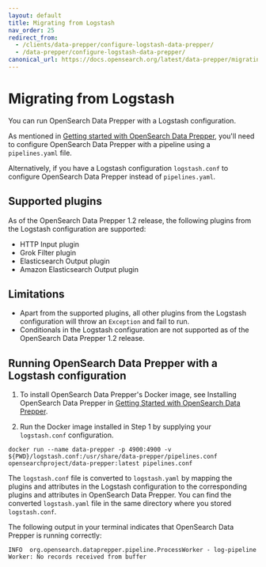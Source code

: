```yaml
---
layout: default
title: Migrating from Logstash
nav_order: 25
redirect_from: 
  - /clients/data-prepper/configure-logstash-data-prepper/
  - /data-prepper/configure-logstash-data-prepper/
canonical_url: https://docs.opensearch.org/latest/data-prepper/migrating-from-logstash-data-prepper/
---
```


# Migrating from Logstash

You can run OpenSearch Data Prepper with a Logstash configuration.

As mentioned in [Getting started with OpenSearch Data Prepper]({{site.url}}{{site.baseurl}}/data-prepper/getting-started/), you'll need to configure OpenSearch Data Prepper with a pipeline using a `pipelines.yaml` file.

Alternatively, if you have a Logstash configuration `logstash.conf` to configure OpenSearch Data Prepper instead of `pipelines.yaml`.

## Supported plugins

As of the OpenSearch Data Prepper 1.2 release, the following plugins from the Logstash configuration are supported:
* HTTP Input plugin
* Grok Filter plugin
* Elasticsearch Output plugin
* Amazon Elasticsearch Output plugin

## Limitations
* Apart from the supported plugins, all other plugins from the Logstash configuration will throw an `Exception` and fail to run.
* Conditionals in the Logstash configuration are not supported as of the OpenSearch Data Prepper 1.2 release.

## Running OpenSearch Data Prepper with a Logstash configuration

1. To install OpenSearch Data Prepper's Docker image, see Installing OpenSearch Data Prepper in [Getting Started with OpenSearch Data Prepper]({{site.url}}{{site.baseurl}}/data-prepper/getting-started#1-installing-opensearch-data-prepper).

2. Run the Docker image installed in Step 1 by supplying your `logstash.conf` configuration.

```
docker run --name data-prepper -p 4900:4900 -v ${PWD}/logstash.conf:/usr/share/data-prepper/pipelines.conf opensearchproject/data-prepper:latest pipelines.conf
```

The `logstash.conf` file is converted to `logstash.yaml` by mapping the plugins and attributes in the Logstash configuration to the corresponding plugins and attributes in OpenSearch Data Prepper.
You can find the converted `logstash.yaml` file in the same directory where you stored `logstash.conf`.


The following output in your terminal indicates that OpenSearch Data Prepper is running correctly:

```
INFO  org.opensearch.dataprepper.pipeline.ProcessWorker - log-pipeline Worker: No records received from buffer
```
